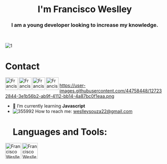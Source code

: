 
<h1 align="center">I'm Francisco Weslley </h1>
<h3 align="center">I am a young developer looking to increase my knowledge.</h3>
<br/>

![1](https://user-images.githubusercontent.com/44758448/127094141-ba1afe62-cd09-46c7-b2b5-253ca3659f38.png)
**<h1>Contact</h1>**
<a href="https://github.com/weslleycz"> <img align="left" alt="Francisco Weslley | Portfolio" width="40px" src="https://user-images.githubusercontent.com/44758448/127093127-ec7e2a15-f274-499d-a23d-a049ffcaa0f6.png" /> </a>
<a href="https://www.linkedin.com/in/francisco-weslley/"><img align="left" alt="Francisco Weslleya | LinkedIn" width="40px" src="https://user-images.githubusercontent.com/44758448/127091725-2f9a1685-4cd6-4438-be38-2e7846fd71fd.png" /></a>
<a href="https://www.instagram.com/goik.png/"><img align="left" alt="Francisco Weslley | Instagram" width="40px" src="https://user-images.githubusercontent.com/44758448/127092426-59c258fc-2cd2-46eb-be70-08e51a6b1743.png" /></a>
<a href="https://twitter.com/Goik69470460"><img align="left" alt="Francisco Weslley | Twitter" width="40px" src="https://user-images.githubusercontent.com/44758448/127094504-11e316fb-21a4-46c6-8bd0-4a94e1985a7b.png" /></a>
<br>https://user-images.githubusercontent.com/44758448/127232844-3e1b56b2-ab9f-4112-bb14-4a87bc0f1eaa.png
</br>
- 🌱 I’m currently learning **Javascript**
- ![355992](https://user-images.githubusercontent.com/44758448/127097781-e1b0707a-c3c5-4e59-bdc5-b9ffcae8bf79.png) How to reach me: weslleysouza22@gmail.com
**<h1>Languages and Tools:</h1>**
<img align="left" alt="Francisco Weslley | Portfolio" width="50px" src="https://user-images.githubusercontent.com/44758448/127233105-89584bc7-c90e-4460-8431-a45a170664d6.png" />
<img align="left" alt="Francisco Weslley | Portfolio" width="50px" src="https://user-images.githubusercontent.com/44758448/127233313-878dd098-3649-41cf-9de7-ca7dc6476f7b.png" />
